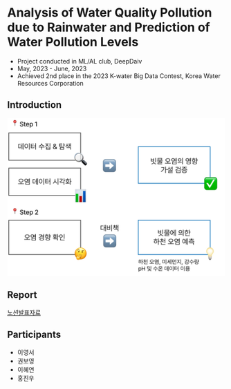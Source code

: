 # Analysis of Water Quality Pollution due to Rainwater and Prediction of Water Pollution Levels	   
* Project conducted in ML/AL club, DeepDaiv
* May, 2023 - June, 2023
* Achieved 2nd place in the 2023 K-water Big Data Contest, Korea Water Resources Corporation
## Introduction
![process](https://github.com/monator16/waterPollution/blob/main/process.jpg)

## Report
[노션발표자료](https://determined-biplane-ee5.notion.site/GRU-18f6cfffb7eb4ace9502d99897aebfdb?pvs=4)

## Participants
 * 이영서
 * 권보영
 * 이혜연
 * 홍진우


